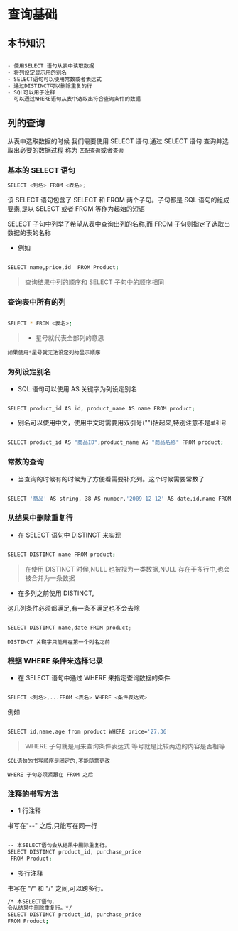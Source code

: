 # 查询基础

## 本节知识

```bash

- 使用SELECT 语句从表中读取数据
- 将列设定显示用的别名
- SELECT语句可以使用常数或者表达式
- 通过DISTINCT可以删除重复的行
- SQL可以用于注释
- 可以通过WHERE语句从表中选取出符合查询条件的数据

```

## 列的查询

从表中选取数据的时候 我们需要使用 SELECT 语句.通过 SELECT 语句 查询并选取出必要的数据过程 称为 `匹配查询`或者`查询`

### 基本的 SELECT 语句

```javascript
SELECT <列名> FROM <表名>;
```

该 SELECT 语句包含了 SELECT 和 FROM 两个子句。子句都是 SQL 语句的组成要素,是以 SELECT 或者 FROM 等作为起始的短语

SELECT 子句中列举了希望从表中查询出列的名称,而 FROM 子句则指定了选取出数据的表的名称

- 例如

```bash

SELECT name,price,id  FROM Product;

```

> 查询结果中列的顺序和 SELECT 子句中的顺序相同

### 查询表中所有的列

```bash

SELECT * FROM <表名>;

```

> - 星号就代表全部列的意思

`如果使用*星号就无法设定列的显示顺序`

### 为列设定别名

- SQL 语句可以使用 AS 关键字为列设定别名

```bash

SELECT product_id AS id, product_name AS name FROM product;

```

- 别名可以使用中文，使用中文时需要用双引号("")括起来,特别注意不是`单引号`

```bash

SELECT product_id AS "商品ID",product_name AS "商品名称" FROM product;

```

### 常数的查询

- 当查询的时候有的时候为了方便看需要补充列。这个时候需要常数了

```bash

SELECT '商品' AS string, 38 AS number,'2009-12-12' AS date,id,name FROM product;

```

### 从结果中删除重复行

- 在 SELECT 语句中 DISTINCT 来实现

```bash

SELECT DISTINCT name FROM product;

```

> 在使用 DISTINCT 时候,NULL 也被视为一类数据,NULL 存在于多行中,也会被合并为一条数据

- 在多列之前使用 DISTINCT,

这几列条件必须都满足,有一条不满足也不会去除

```javascript

SELECT DISTINCT name,date FROM product;

```

`DISTINCT 关键字只能用在第一个列名之前`

### 根据 WHERE 条件来选择记录

- 在 SELECT 语句中通过 WHERE 来指定查询数据的条件

```bash

SELECT <列名>,...FROM <表名> WHERE <条件表达式>

```

例如

```bash

SELECT id,name,age from product WHERE price='27.36'

```

> WHERE 子句就是用来查询条件表达式 等号就是比较两边的内容是否相等

`SQL语句的书写顺序是固定的,不能随意更改`

`WHERE 子句必须紧跟在 FROM 之后`

### 注释的书写方法

- 1 行注释

书写在"--" 之后,只能写在同一行

```bash

-- 本SELECT语句会从结果中删除重复行。
SELECT DISTINCT product_id, purchase_price
 FROM Product;

```

- 多行注释

书写在 "/" 和 "/" 之间,可以跨多行。

```bash
/* 本SELECT语句，
会从结果中删除重复行。*/
SELECT DISTINCT product_id, purchase_price
FROM Product;
```
